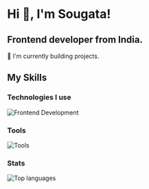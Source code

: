 # Hi 👋, I'm Sougata! 
<h2>Frontend developer from India.</h2>

🌱 I'm currently building projects.

## My Skills

### Technologies I use
![Frontend Development](https://skillicons.dev/icons?i=ts,tailwind,react,next,nodejs,postgresql,prisma)
### Tools
![Tools](https://skillicons.dev/icons?i=git,github,vercel)

### Stats
![Top languages](https://github-readme-stats.vercel.app/api/top-langs?username=sougata-github&show_icons=true&theme=tokyonight)
